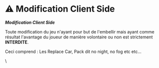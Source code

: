 # ⚠ Modification Client Side

_**Modification Client Side**_



Toute modification du jeu n'ayant pour but de l'embellir mais ayant comme résultat l'avantage du joueur de manière volontaire ou non est strictement **INTERDITE**.&#x20;



Ceci comprend : Les Replace Car, Pack dit no night, no fog etc etc...

\
